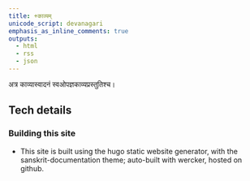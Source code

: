 ```yaml
---    
title: +काव्यम्  
unicode_script: devanagari  
emphasis_as_inline_comments: true  
outputs:
  - html
  - rss
  - json
---    
```


अत्र काव्यास्वादनं स्वओपज्ञकाव्यप्रस्तुतिश्च।

## Tech details
### Building this site
- This site is built using the hugo static website generator, with the sanskrit-documentation theme; auto-built with wercker, hosted on github.

